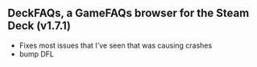 ## DeckFAQs, a GameFAQs browser for the Steam Deck (v1.7.1)

-   Fixes most issues that I've seen that was causing crashes
-   bump DFL